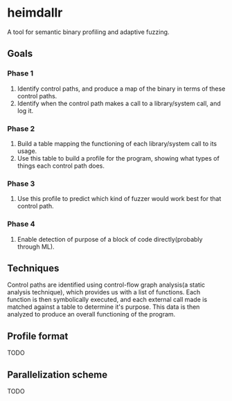 # heimdallr
A tool for semantic binary profiling and adaptive fuzzing.

## Goals

### Phase 1
1. Identify control paths, and produce a map of the binary in terms of these control paths.
2. Identify when the control path makes a call to a library/system call, and log it.
### Phase 2
1. Build a table mapping the functioning of each library/system call to its usage.
2. Use this table to build a profile for the program, showing what types of things each control path does.
### Phase 3
1. Use this profile to predict which kind of fuzzer would work best for that control path.
### Phase 4
1. Enable detection of purpose of a block of code directly(probably through ML).

## Techniques
Control paths are identified using control-flow graph analysis(a static analysis technique), which provides us with a list of functions.
Each function is then symbolically executed, and each external call made is matched against a table to determine it's purpose.
This data is then analyzed to produce an overall functioning of the program.

## Profile format
TODO

## Parallelization scheme
TODO

